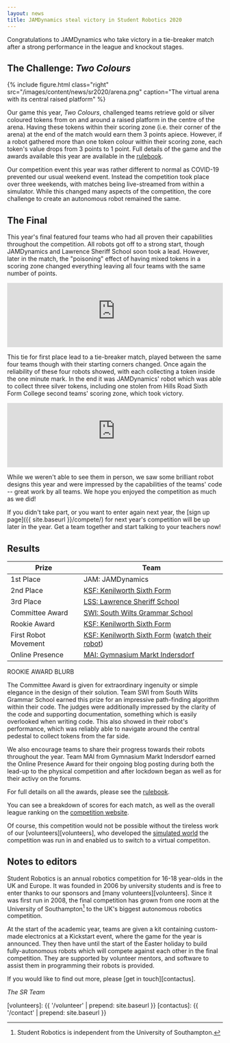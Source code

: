 ```yaml
---
layout: news
title: JAMDynamics steal victory in Student Robotics 2020
---
```


Congratulations to JAMDynamics who take victory in a tie-breaker match after a
strong performance in the league and knockout stages.

The Challenge: *Two Colours*
----------------------------

{% include figure.html
           class="right"
           src="/images/content/news/sr2020/arena.png"
           caption="The virtual arena with its central raised platform" %}

Our game this year, _Two Colours_, challenged teams retrieve gold or silver
coloured tokens from on and around a raised platform in the centre of the arena.
Having these tokens within their scoring zone (i.e. their corner of the arena)
at the end of the match would earn them 3 points apiece. However, if a robot
gathered more than one token colour within their scoring zone, each token's
value drops from 3 points to 1 point. Full details of the game and the awards
available this year are available in the [rulebook][rulebook].

Our competition event this year was rather different to normal as COVID-19
prevented our usual weekend event. Instead the competition took place over
three weekends, with matches being live-streamed from within a simulator.
While this changed many aspects of the competition, the core challenge to create
an autonomous robot remained the same.

The Final
---------

This year's final featured four teams who had all proven their capabilities
throughout the competition. All robots got off to a strong start, though
JAMDynamics and Lawrence Sheriff School soon took a lead. However, later in the
match, the "poisoning" effect of having mixed tokens in a scoring zone changed
everything leaving all four teams with the same number of points.

<!-- Video of Final -->
<iframe
  class="center video"
  src="https://www.youtube-nocookie.com/embed/XXX-TODO"
  frameborder="0"
  width="100%"
  allowfullscreen
  >
</iframe>

This tie for first place lead to a tie-breaker match, played between the same
four teams though with their starting corners changed. Once again the
reliability of these four robots showed, with each collecting a token inside the
one minute mark. In the end it was JAMDynamics' robot which was able to collect
three silver tokens, including one stolen from Hills Road Sixth Form College
second teams' scoring zone, which took victory.

<!-- Video of Tie breaker -->
<iframe
  class="center video"
  src="https://www.youtube-nocookie.com/embed/XXX-TODO"
  frameborder="0"
  width="100%"
  allowfullscreen
  >
</iframe>

While we weren't able to see them in person, we saw some brilliant robot designs
this year and were impressed by the capabilities of the teams' code -- great
work by all teams. We hope you enjoyed the competition as much as we did!

If you didn't take part, or you want to enter again next year, the
[sign up page]({{ site.baseurl }}/compete/) for next year's competition will be
up later in the year. Get a team together and start talking to your teachers now!

Results
-------

|        Prize          |            Team
|-----------------------|-----------------------------------------------
| 1st Place             | JAM: JAMDynamics
| 2nd Place             | [KSF: Kenilworth Sixth Form](https://www.ksn.org.uk/)
| 3rd Place             | [LSS: Lawrence Sheriff School](http://www.lawrencesheriffschool.net/)
| <span class="has-explanation" title="The team that displays the most extraordinary ingenuity or elegant simplicity in the design of their robot">Committee Award</span> | [SWI: South Wilts Grammar School](https://www.swgs.wilts.sch.uk/)
| <span class="has-explanation" title="The rookie team who achieve the highest place in the league">Rookie Award</span> | [KSF: Kenilworth Sixth Form](https://www.ksn.org.uk/)
| <span class="has-explanation" title="The first rookie team1that demonstrates a moving robot to the community will be awardedwith an edible prize at the final competition">First Robot Movement</span> | [KSF: Kenilworth Sixth Form](https://www.ksn.org.uk/) ([watch their robot](https://www.youtube.com/watch?v=KuFwqVyn_YA))
| <span class="has-explanation" title="The team that is judged to have the best online presence using the hashtag #srobo19">Online Presence</span> |  [MAI: Gymnasium Markt Indersdorf](https://mai-robotics.de/)

ROOKIE AWARD BLURB

The Committee Award is given for extraordinary ingenuity or simple elegance in
the design of their solution. Team SWI from South Wilts Grammar School earned
this prize for an impressive path-finding algorithm within their code. The
judges were additionally impressed by the clarity of the code and supporting
documentation, something which is easily overlooked when writing code. This also
showed in their robot's performance, which was reliably able to navigate around
the central pedestal to collect tokens from the far side.

We also encourage teams to share their progress towards their robots throughout
the year. Team MAI from Gymnasium Markt Indersdorf earned the Online Presence
Award for their ongoing blog posting during both the lead-up to the physical
competition and after lockdown began as well as for their activy on the forums.

For full details on all the awards, please see the [rulebook][rulebook].

You can see a breakdown of scores for each match, as well as the overall league
ranking on the [competition website](/comp/).

Of course, this competition would not be possible without the tireless work of
our [volunteers][volunteers], who developed the [simulated world][simulator] the
competition was run in and enabled us to switch to a virtual competiton.

Notes to editors
----------------

Student Robotics is an annual robotics competition for 16-18 year-olds in the UK
and Europe. It was founded in 2006 by university students and is free to enter
thanks to our sponsors and [many volunteers][volunteers]. Since it was first run
in 2008, the final competition has grown from one room at the University of
Southampton[^1] to the UK's biggest autonomous robotics competition.

[^1]: Student Robotics is independent from the University of Southampton.

At the start of the academic year, teams are given a kit containing custom-made
electronics at a Kickstart event, where the game for the year is announced. They
then have until the start of the Easter holiday to build fully-autonomous robots
which will compete against each other in the final competition. They are
supported by volunteer mentors, and software to assist them in programming their
robots is provided.

If you would like to find out more, please [get in touch][contactus].


_The SR Team_

[simulator]: https://studentrobotics.org/docs/competition-simulator/
[rulebook]: https://studentrobotics.org/docs/resources/2020/rulebook.pdf
[volunteers]: {{ '/volunteer' | prepend: site.baseurl }}
[contactus]: {{ '/contact' | prepend: site.baseurl }}
